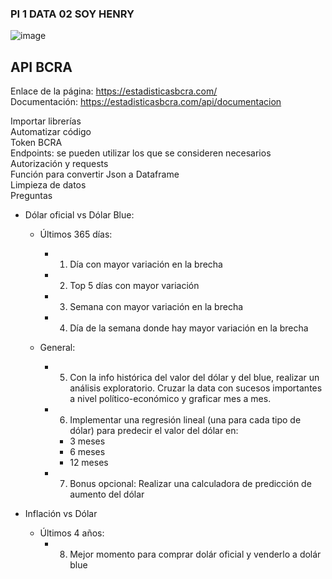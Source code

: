 ### PI 1 DATA 02 SOY HENRY

![image](https://user-images.githubusercontent.com/108296379/182138583-9011699a-f009-4454-885e-80dca182b6c8.png)


## API BCRA
Enlace de la página: https://estadisticasbcra.com/  
Documentación: https://estadisticasbcra.com/api/documentacion

Importar librerías  
Automatizar código  
Token BCRA  
Endpoints: se pueden utilizar los que se consideren necesarios  
Autorización y requests  
Función para convertir Json a Dataframe  
Limpieza de datos  
Preguntas
 * Dólar oficial vs Dólar Blue:   
    * Últimos 365 días:
        * 1) Día con mayor variación en la brecha  
        * 2) Top 5 días con mayor variación  
        * 3) Semana con mayor variación en la brecha  
        * 4) Día de la semana donde hay mayor variación en la brecha   


    * General:
        * 5) Con la info histórica del valor del dólar y del blue, realizar un análisis exploratorio. Cruzar la data con sucesos importantes a nivel político-económico y graficar mes a mes.
        
        * 6) Implementar una regresión lineal (una para cada tipo de dólar) para predecir el valor del dólar en:
            * 3 meses
            * 6 meses
            * 12 meses
        * 7) Bonus opcional: Realizar una calculadora de predicción de aumento del dólar


* Inflación vs Dólar
    * Últimos 4 años:
        * 8) Mejor momento para comprar dolár oficial y venderlo a dolár blue
